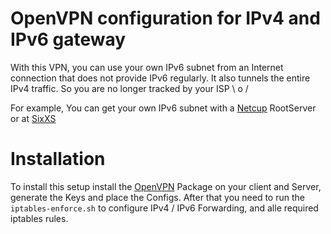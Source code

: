 # OpenVPN configuration for IPv4 and IPv6 gateway
With this VPN, you can use your own IPv6 subnet from an Internet
connection that does not provide IPv6 regularly. It also tunnels the
entire IPv4 traffic. So you are no longer tracked by your ISP \ o /

For example, You can get your own IPv6 subnet with a [Netcup](https://netcup.de)
RootServer or at [SixXS](https://www.sixxs.net/main)

# Installation
To install this setup install the [OpenVPN](https://openvpn.net/)
Package on your client and Server, generate the Keys and place the
Configs. After that you need to run the `iptables-enforce.sh` to
configure IPv4 / IPv6 Forwarding, and alle required iptables rules.
